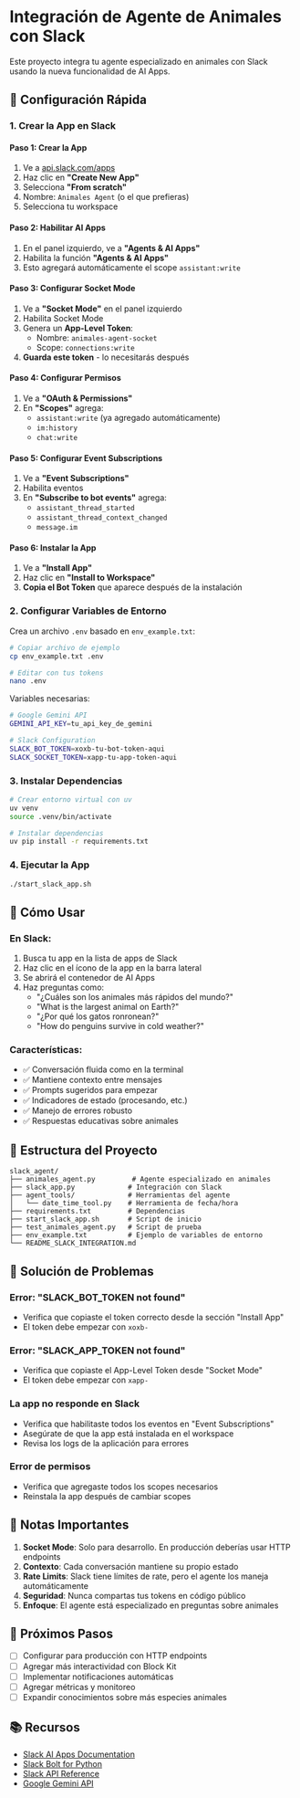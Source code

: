 # Integración de Agente de Animales con Slack

Este proyecto integra tu agente especializado en animales con Slack usando la nueva funcionalidad de AI Apps.

## 🚀 Configuración Rápida

### 1. Crear la App en Slack

#### Paso 1: Crear la App
1. Ve a [api.slack.com/apps](https://api.slack.com/apps)
2. Haz clic en **"Create New App"**
3. Selecciona **"From scratch"**
4. Nombre: `Animales Agent` (o el que prefieras)
5. Selecciona tu workspace

#### Paso 2: Habilitar AI Apps
1. En el panel izquierdo, ve a **"Agents & AI Apps"**
2. Habilita la función **"Agents & AI Apps"**
3. Esto agregará automáticamente el scope `assistant:write`

#### Paso 3: Configurar Socket Mode
1. Ve a **"Socket Mode"** en el panel izquierdo
2. Habilita Socket Mode
3. Genera un **App-Level Token**:
   - Nombre: `animales-agent-socket`
   - Scope: `connections:write`
4. **Guarda este token** - lo necesitarás después

#### Paso 4: Configurar Permisos
1. Ve a **"OAuth & Permissions"**
2. En **"Scopes"** agrega:
   - `assistant:write` (ya agregado automáticamente)
   - `im:history`
   - `chat:write`

#### Paso 5: Configurar Event Subscriptions
1. Ve a **"Event Subscriptions"**
2. Habilita eventos
3. En **"Subscribe to bot events"** agrega:
   - `assistant_thread_started`
   - `assistant_thread_context_changed`
   - `message.im`

#### Paso 6: Instalar la App
1. Ve a **"Install App"**
2. Haz clic en **"Install to Workspace"**
3. **Copia el Bot Token** que aparece después de la instalación

### 2. Configurar Variables de Entorno

Crea un archivo `.env` basado en `env_example.txt`:

```bash
# Copiar archivo de ejemplo
cp env_example.txt .env

# Editar con tus tokens
nano .env
```

Variables necesarias:
```bash
# Google Gemini API
GEMINI_API_KEY=tu_api_key_de_gemini

# Slack Configuration
SLACK_BOT_TOKEN=xoxb-tu-bot-token-aqui
SLACK_SOCKET_TOKEN=xapp-tu-app-token-aqui
```

### 3. Instalar Dependencias

```bash
# Crear entorno virtual con uv
uv venv
source .venv/bin/activate

# Instalar dependencias
uv pip install -r requirements.txt
```

### 4. Ejecutar la App

```bash
./start_slack_app.sh
```

## 🎯 Cómo Usar

### En Slack:
1. Busca tu app en la lista de apps de Slack
2. Haz clic en el ícono de la app en la barra lateral
3. Se abrirá el contenedor de AI Apps
4. Haz preguntas como:
   - "¿Cuáles son los animales más rápidos del mundo?"
   - "What is the largest animal on Earth?"
   - "¿Por qué los gatos ronronean?"
   - "How do penguins survive in cold weather?"

### Características:
- ✅ Conversación fluida como en la terminal
- ✅ Mantiene contexto entre mensajes
- ✅ Prompts sugeridos para empezar
- ✅ Indicadores de estado (procesando, etc.)
- ✅ Manejo de errores robusto
- ✅ Respuestas educativas sobre animales

## 🔧 Estructura del Proyecto

```
slack_agent/
├── animales_agent.py         # Agente especializado en animales
├── slack_app.py             # Integración con Slack
├── agent_tools/             # Herramientas del agente
│   └── date_time_tool.py    # Herramienta de fecha/hora
├── requirements.txt         # Dependencias
├── start_slack_app.sh       # Script de inicio
├── test_animales_agent.py   # Script de prueba
├── env_example.txt          # Ejemplo de variables de entorno
└── README_SLACK_INTEGRATION.md
```

## 🐛 Solución de Problemas

### Error: "SLACK_BOT_TOKEN not found"
- Verifica que copiaste el token correcto desde la sección "Install App"
- El token debe empezar con `xoxb-`

### Error: "SLACK_APP_TOKEN not found"
- Verifica que copiaste el App-Level Token desde "Socket Mode"
- El token debe empezar con `xapp-`

### La app no responde en Slack
- Verifica que habilitaste todos los eventos en "Event Subscriptions"
- Asegúrate de que la app está instalada en el workspace
- Revisa los logs de la aplicación para errores

### Error de permisos
- Verifica que agregaste todos los scopes necesarios
- Reinstala la app después de cambiar scopes

## 📝 Notas Importantes

1. **Socket Mode**: Solo para desarrollo. En producción deberías usar HTTP endpoints
2. **Contexto**: Cada conversación mantiene su propio estado
3. **Rate Limits**: Slack tiene límites de rate, pero el agente los maneja automáticamente
4. **Seguridad**: Nunca compartas tus tokens en código público
5. **Enfoque**: El agente está especializado en preguntas sobre animales

## 🚀 Próximos Pasos

- [ ] Configurar para producción con HTTP endpoints
- [ ] Agregar más interactividad con Block Kit
- [ ] Implementar notificaciones automáticas
- [ ] Agregar métricas y monitoreo
- [ ] Expandir conocimientos sobre más especies animales

## 📚 Recursos

- [Slack AI Apps Documentation](https://api.slack.com/docs/apps/ai)
- [Slack Bolt for Python](https://slack.dev/bolt-python/)
- [Slack API Reference](https://api.slack.com/web)
- [Google Gemini API](https://ai.google.dev/)
